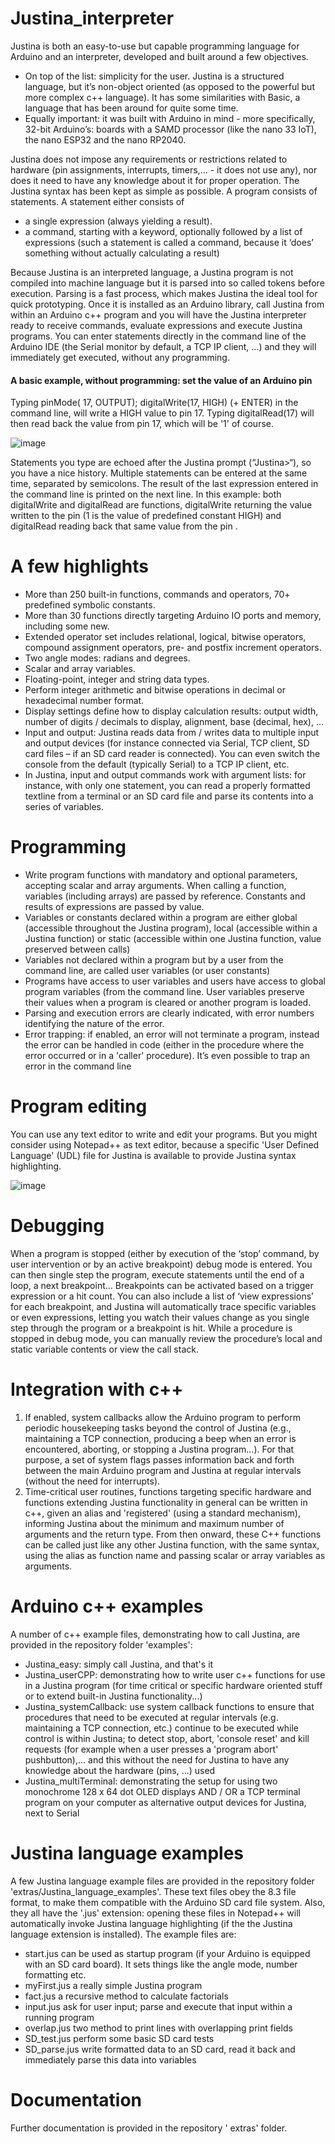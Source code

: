 # Justina_interpreter

Justina is both an easy-to-use but capable programming language for Arduino and an interpreter, developed and built around a few objectives. 
* On top of the list: simplicity for the user. Justina is a structured language, but it’s non-object oriented (as opposed to the powerful but more complex c++ language). It has some similarities with Basic, a language that has been around for quite some time.
* Equally important: it was built with Arduino in mind - more specifically, 32-bit Arduino’s: boards with a SAMD processor (like the nano 33 IoT), the nano ESP32 and the nano RP2040.
  
Justina does not impose any requirements or restrictions related to hardware (pin assignments, interrupts, timers,... - it does not use any), nor does it need to have any knowledge about it for proper operation.
The Justina syntax has been kept as simple as possible. A program consists of statements. A statement either consists of
*	a single expression (always yielding a result).
*	a command, starting with a keyword, optionally followed by a list of expressions (such a statement is called a command, because it ‘does’ something without actually calculating a result)

Because Justina is an interpreted language, a Justina  program is not compiled into machine language but it is parsed into so called tokens before execution. Parsing is a fast process, which makes Justina the ideal tool for quick prototyping. Once it is installed as an Arduino library, call Justina from within an Arduino c++ program and you will have the Justina interpreter ready to receive commands, evaluate expressions and execute Justina programs. 
You can enter statements directly in the command line of the Arduino IDE (the Serial monitor by default, a TCP IP client, ...) and they will immediately get executed, without any programming.

#### A basic example, without programming: set the value of an Arduino pin
Typing  pinMode( 17, OUTPUT); digitalWrite(17, HIGH) (+ ENTER) in the command line, will write a HIGH value to pin 17. Typing digitalRead(17) will then read back the value from pin 17, which will be '1' of course.

![image](https://github.com/Herwig9820/Justina_interpreter/assets/74488682/f0fc5e1c-19d4-4f8d-bca6-58d4d4b60c6d)

Statements you type are echoed after the Justina prompt (“Justina>“), so you have a nice history. Multiple statements can be entered at the same time, separated by semicolons.
The result of  the last expression entered in the command line is printed on the next line. In this example: both digitalWrite and digitalRead are functions, digitalWrite returning the value written to the pin (1 is the value of predefined constant HIGH) and digitalRead reading back that same value from the pin .


# A few highlights
*	More than 250 built-in functions, commands and operators, 70+ predefined symbolic constants.
*	More than 30 functions directly targeting Arduino IO ports and memory, including some new.
*	Extended operator set includes relational, logical, bitwise operators, compound assignment operators, pre- and postfix increment operators.
*	Two angle modes: radians and degrees.
*	Scalar and array variables.
*	Floating-point, integer and string data types.
*	Perform integer arithmetic and bitwise operations in decimal or hexadecimal number format.
*	Display settings define how to display calculation results: output width, number of digits / decimals to display, alignment, base (decimal, hex), …
*	Input and output: Justina reads data from / writes data to multiple input and output devices (for instance connected via Serial, TCP client, SD card files – if an SD card reader is connected). You can even switch the console from the default (typically Serial) to a TCP IP client, etc. 
*	In Justina, input and output commands work with argument lists: for instance, with only one statement, you can read a properly formatted textline from a terminal or an SD card file and parse its contents into a series of variables.

# Programming
*	Write program functions with mandatory and optional parameters, accepting scalar and array arguments. When calling a function, variables (including arrays) are passed by reference. Constants and results of expressions are passed by value. 
*	Variables or constants declared within a program are either global (accessible throughout the Justina program), local (accessible within a Justina function) or static (accessible within one Justina function, value preserved between calls)
*	Variables not declared within a program but by a user from the command line, are called user variables (or user constants)
*	Programs have access to user variables and users have access to global program variables (from the command line. User variables preserve their values when a program is cleared or another program is loaded.
*	Parsing and execution errors are clearly indicated, with error numbers identifying the nature of the error. 
*	Error trapping: if enabled, an error will not terminate a program, instead the error can be handled in code (either in the procedure where the error occurred or in a 'caller' procedure). It’s even possible to trap an error in the command line

# Program editing
You can use any text editor to write and edit your programs. But you might consider using Notepad++ as text editor, because a specific 'User Defined Language' (UDL) file for Justina is available to provide Justina syntax highlighting.

![image](https://github.com/Herwig9820/Justina_interpreter/assets/74488682/596e5d5f-1bde-444d-abf6-77e34863ce40)

# Debugging
When a program is stopped (either by execution of the ‘stop’ command, by user intervention or by an active breakpoint) debug mode is entered. You can then single step the program, execute statements until the end of a loop, a next breakpoint…
Breakpoints can be activated based on a trigger expression or a hit count. You can also include a list of ‘view expressions’ for each breakpoint, and Justina will automatically trace specific variables or even expressions, letting you watch their values change as you single step through the program or a breakpoint is hit.
While a procedure is stopped in debug mode, you can manually review the procedure’s local and static variable contents or view the call stack.

# Integration with c++
1.	If enabled, system callbacks allow the Arduino program to perform periodic housekeeping tasks beyond the control of Justina (e.g., maintaining a TCP connection, producing a beep when an error is encountered, aborting, or stopping a Justina program...). For that purpose, a set of system flags passes information back and forth between the main Arduino program and Justina at regular intervals (without the need for interrupts).
2.	Time-critical user routines, functions targeting specific hardware and functions extending Justina functionality in general can be written in c++, given an alias and 'registered' (using a standard mechanism), informing Justina about the minimum and maximum number of arguments and the return type. From then onward, these C++ functions can be called just like any other Justina function, with the same syntax, using the alias as function name and passing scalar or array variables as arguments.

# Arduino c++ examples
A number of c++ example files, demonstrating how to call Justina, are provided in the repository folder 'examples':
* Justina_easy: simply call Justina, and that's it
* Justina_userCPP: demonstrating how to write user c++ functions for use in a Justina program (for time critical or specific hardware oriented stuff or to extend built-in Justina functionality...)
* Justina_systemCallback: use system callback functions to ensure that procedures that need to be executed at regular intervals (e.g. maintaining a TCP connection, etc.) continue to be executed while control is within Justina; to detect stop, abort, 'console reset' and kill requests (for example when a user presses a 'program abort' pushbutton),... and this without the need for Justina to have any knowledge about the hardware (pins, ...) used
* Justina_multiTerminal: demonstrating the setup for using two monochrome 128 x 64 dot OLED displays AND / OR a TCP terminal program on your computer as alternative output devices for Justina, next to Serial

# Justina language examples
A few Justina language example files are provided in the repository folder 'extras/Justina_language_examples'. These text files obey the 8.3 file format, to make them compatible with the Arduino SD card file system. Also, they all have the '.jus' extension: opening these files in Notepad++ will automatically invoke Justina language highlighting (if the the Justina language extension is installed).
The example files are:
* start.jus      can be used as startup program (if your Arduino is equipped with an SD card board). It sets things like the angle mode, number formatting etc.
* myFirst.jus    a really simple Justina program
* fact.jus       a recursive method to calculate factorials
* input.jus      ask for user input; parse and execute that input within a running program
* overlap.jus    two method to print lines with overlapping print fields
* SD_test.jus    perform some basic SD card tests
* SD_parse.jus   write formatted data to an SD card, read it back and immediately parse this data into variables
 
# Documentation
Further documentation is provided in the repository ' extras' folder. 
